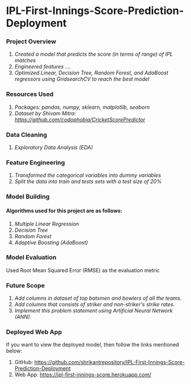 # IPL-First-Innings-Score-Prediction-Deployment
### Project Overview
1. *Created a model that predicts the score (in terms of range) of IPL matches*
1. *Engineered features ....*
3. *Optimized Linear, Decision Tree, Random Forest, and AdaBoost regressors using GridsearchCV to reach the best model*


### Resources Used
1. *Packages: pandas, numpy, sklearn, matplotlib, seaborn*
1. *Dataset by Shivam Mitra: https://github.com/codophobia/CricketScorePredictor*

### Data Cleaning
1. *Exploratory Data Analysis (EDA)*

### Feature Engineering
1. *Transformed the categorical variables into dummy variables*
2. *Split the data into train and tests sets with a test size of 20%*

### Model Building
#### Algorithms used for this project are as follows:
1. *Multiple Linear Regression*
2. *Decision Tree*
3. *Random Forest*
4. *Adaptive Boosting (AdaBoost)*

### Model Evaluation
Used Root Mean Squared Error (RMSE) as the evaluation metric

### Future Scope
1. *Add columns in dataset of top batsmen and bowlers of all the teams.*
2. *Add columns that consists of striker and non-striker's strike rates.*
3. *Implement this problem statement using Artificial Neural Network (ANN).*

### Deployed Web App
If you want to view the deployed model, then follow the links mentioned below:
1. GitHub: https://github.com/shrikantrepository/IPL-First-Innings-Score-Prediction-Deployment
2. Web App: https://ipl-first-innings-score.herokuapp.com/
